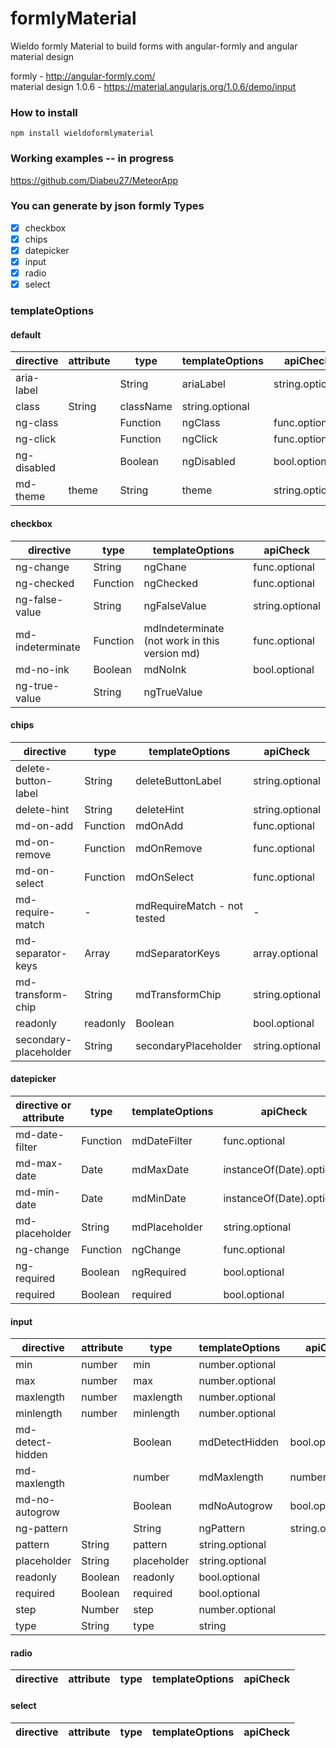 # formlyMaterial
Wieldo formly Material to build forms with angular-formly and angular material design

formly - http://angular-formly.com/  
material design 1.0.6 - https://material.angularjs.org/1.0.6/demo/input

### How to install
```
npm install wieldoformlymaterial
```

### Working examples -- in progress
https://github.com/Diabeu27/MeteorApp

### You can generate by json formly Types
- [x] checkbox
- [x] chips
- [x] datepicker
- [x] input
- [x] radio
- [x] select

### templateOptions


#### default  

directive | attribute | type | templateOptions | apiCheck
--------- | --------- | ---- |---------------- | --------
aria-label || String | ariaLabel | string.optional
|class | String |className | string.optional
ng-class || Function | ngClass | func.optional
ng-click || Function | ngClick | func.optional
ng-disabled || Boolean | ngDisabled | bool.optional
md-theme | theme | String | theme | string.optional

#### checkbox

directive | type | templateOptions | apiCheck
--------- | ---- |---------------- | --------
ng-change | String |ngChane | func.optional
ng-checked | Function | ngChecked | func.optional
ng-false-value | String | ngFalseValue | string.optional
md-indeterminate | Function | mdIndeterminate (not work in this version md) | func.optional
md-no-ink | Boolean | mdNoInk | bool.optional
ng-true-value | String | ngTrueValue

#### chips

directive | type | templateOptions | apiCheck
--------- | ---- | --------------- | --------
delete-button-label | String | deleteButtonLabel | string.optional
delete-hint | String | deleteHint | string.optional
md-on-add | Function | mdOnAdd | func.optional
md-on-remove | Function | mdOnRemove | func.optional
md-on-select | Function | mdOnSelect | func.optional
md-require-match | - | mdRequireMatch - not tested | -
md-separator-keys | Array | mdSeparatorKeys | array.optional
md-transform-chip | String | mdTransformChip | string.optional
readonly | readonly | Boolean | bool.optional
secondary-placeholder | String | secondaryPlaceholder | string.optional

#### datepicker

directive or attribute | type | templateOptions | apiCheck
---------------------- | ---- | --------------- | --------
md-date-filter | Function | mdDateFilter | func.optional
md-max-date | Date | mdMaxDate | instanceOf(Date).optional
md-min-date | Date | mdMinDate | instanceOf(Date).optional
md-placeholder | String | mdPlaceholder | string.optional
ng-change | Function | ngChange | func.optional
ng-required | Boolean | ngRequired | bool.optional
required | Boolean | required | bool.optional

#### input

directive | attribute | type | templateOptions | apiCheck
--------- | --------- | ---- | --------------- | --------
|min| number | min | number.optional
|max| number | max | number.optional
|maxlength|number| maxlength | number.optional
|minlength|number| minlength | number.optional
md-detect-hidden||Boolean|mdDetectHidden | bool.optional
md-maxlength||number|mdMaxlength | number.optional
md-no-autogrow||Boolean|mdNoAutogrow | bool.optional
ng-pattern||String|ngPattern | string.optional
|pattern|String|pattern | string.optional
|placeholder|String|placeholder | string.optional
|readonly|Boolean|readonly | bool.optional
|required|Boolean|required | bool.optional
|step|Number|step | number.optional
|type|String|type | string

#### radio
directive | attribute | type | templateOptions | apiCheck
--------- | --------- | ---- | --------------- | --------

#### select
directive | attribute | type | templateOptions | apiCheck
--------- | --------- | ---- | --------------- | --------
